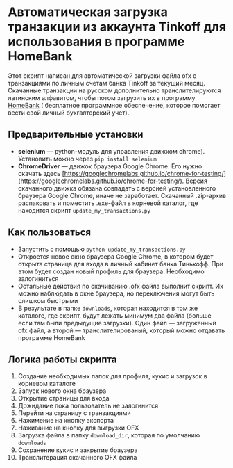 # Автоматическая загрузка транзакции из аккаунта Tinkoff для использования в программе HomeBank

Этот скрипт написан для автоматической загрузки файла ofx с транзакциями по личным счетам банка Tinkoff за текущий месяц. Скачанные транзакции на русском дополнительно транслителируются латинским алфавитом, чтобы потом загрузить их в программу [HomeBank](http://homebank.free.fr/ru/index.php) ( бесплатное программное обеспечение, которое помогает вести свой личный бухгалтерский учет).

## Предварительные установки

* **selenium** — python-модуль для управления движком chrome). Установить можно через `pip install selenium`
* **ChromeDriver** — движок браузера Google Chrome. Его нужно скачать здесь [https://googlechromelabs.github.io/chrome-for-testing/](https://googlechromelabs.github.io/chrome-for-testing/). Версия скачанного движка обязана совпадать с версией установленного браузера Google Chrome, иначе не заработает. Скачанный .zip-архив распаковать и поместить .exe-файл в корневой каталог, где находится скрипт `update_my_transactions.py`

## Как пользоваться

* Запустить с помощью `python update_my_transactions.py`
* Откроется новое окно браузера Google Chrome, в котором будет открыта страница для входа в личный кабинет банка Тинькофф. При этом будет создан новый профиль для браузера. Необходимо залогиниться
* Остальные действия по скачиванию .ofx файла выполнит скрипт. Их можно наблюдать в окне браузера, но переключения могут быть слишком быстрыми
* В результате в папке `downloads`, которая находится в том же каталоге, где скрипт, будут лежать минимум два файла (больше если там были предыдущие загрузки). Один файл &mdash; загруженный ofx файл, а второй &mdash; транслителированый, который можно отдавать программе HomeBank

## Логика работы скрипта
1. Создание необходимых папок для профиля, кукис и загрузок в корневом каталоге
1. Запуск нового окна браузера
1. Открытие страницы для входа 
1. Дожидание пока пользователь не залогинится
1. Перейти на страницу с транзакциями
1. Нажимение на кнопку экспорта
1. Наживание на кнопку для выгрузки OFX
1. Загрузка файла в папку `download_dir`, которая по умолчанию `downloads`
1. Сохранение кукис и закрытие браузера
1. Транслитерация скачанного OFX файла